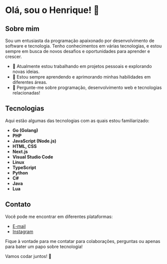 # Olá, sou o Henrique! 👋

## Sobre mim
Sou um entusiasta da programação apaixonado por desenvolvimento de software e tecnologia. Tenho conhecimentos em várias tecnologias, e estou sempre em busca de novos desafios e oportunidades para aprender e crescer.

- 🔭 Atualmente estou trabalhando em projetos pessoais e explorando novas ideias.
- 🌱 Estou sempre aprendendo e aprimorando minhas habilidades em diferentes áreas.
- 💬 Pergunte-me sobre programação, desenvolvimento web e tecnologias relacionadas!

## Tecnologias
Aqui estão algumas das tecnologias com as quais estou familiarizado:

- **Go (Golang)**
- **PHP**
- **JavaScript (Node.js)**
- **HTML, CSS**
- **Next.js**
- **Visual Studio Code**
- **Linux**
- **TypeScript**
- **Python**
- **C#**
- **Java**
- **Lua**

## Contato
Você pode me encontrar em diferentes plataformas:

- [E-mail](mailto:henriquecbsfn@gmail.com)
- [Instagram](https://instagram.com/henriquechamonn)

Fique à vontade para me contatar para colaborações, perguntas ou apenas para bater um papo sobre tecnologia!

Vamos codar juntos! 🚀
